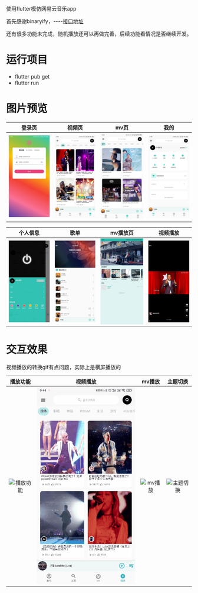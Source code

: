 使用flutter模仿网易云音乐app

首先感谢binaryify，----[接口地址](https://github.com/Binaryify/NeteaseCloudMusicApi)

还有很多功能未完成，随机播放还可以再做完善，后续功能看情况是否继续开发。

# 运行项目
  - flutter pub get
  - flutter run

# 图片预览
| 登录页 | 视频页 | mv页 | 我的 |
| :----:| :----: | :----: | :----: |
| ![登录页](images/Screenshot_2021-01-13-00-00-14-528_com.example.mu.jpg) | ![视频页](images/Screenshot_2021-01-13-00-08-57-195_com.example.mu.jpg) | ![mv页](images/Screenshot_2021-01-13-00-09-01-661_com.example.mu.jpg) | ![我的](images/Screenshot_2021-01-13-00-08-59-249_com.example.mu.jpg) |

| 个人信息 | 歌单 | mv播放页 | 视频播放 |
| :----:| :----: | :----: | :----: |
| ![个人信息](images/Screenshot_2021-01-13-00-12-44-223_com.example.mu.jpg) | ![歌单](images/Screenshot_2021-01-13-00-13-20-938_com.example.mu.jpg) | ![mv播放页](images/Screenshot_2021-01-13-00-12-33-136_com.example.mu.jpg) | ![视频播放](images/Screenshot_2021-01-13-00-12-27-279_com.example.mu.jpg) |

# 交互效果

  视频播放的转换gif有点问题，实际上是横屏播放的

| 播放功能 | 视频播放 | mv播放 | 主题切换 |
| :----:| :----: | :----: | :----: |
| ![播放功能](images/tutieshi_320x640_26s.gif) | ![视频播放](images/tutieshi_320x640_.gif) | ![mv播放](images/tutieshi_320x640_29s.gif) | ![主题切换](images/tutieshi_320x640_18s.gif) |


